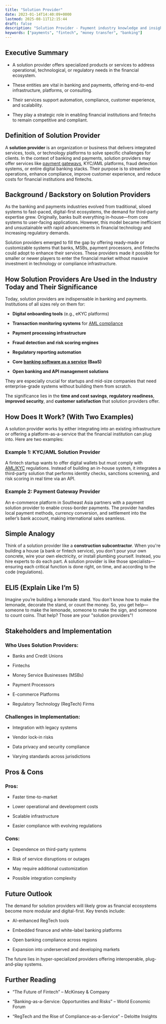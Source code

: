 ```yaml
---
title: "Solution Provider"
date: 2023-01-14T14:40:09+0000
lastmod: 2025-08-11T12:15:44
draft: false
description: "Solution Provider - Payment industry knowledge and insights"
keywords: ["payments", "fintech", "money transfer", "banking"]
---
```


## Executive Summary

- A solution provider offers specialized products or services to address operational, technological, or regulatory needs in the financial ecosystem.

- These entities are vital in banking and payments, offering end-to-end infrastructure, platforms, or consulting.

- Their services support automation, compliance, customer experience, and scalability.

- They play a strategic role in enabling financial institutions and fintechs to remain competitive and compliant.

## Definition of Solution Provider

A **solution provider** is an organization or business that delivers integrated services, tools, or technology platforms to solve specific challenges for clients. In the context of banking and payments, solution providers may offer services like [payment gateways](https://faisalkhanllc.xyz/resources/payments-wiki/p/payment-gateway/), KYC/AML platforms, fraud detection systems, or entire digital banking stacks. Their purpose is to streamline operations, enhance compliance, improve customer experience, and reduce costs for financial institutions and fintechs.

## Background / Backstory on Solution Providers

As the banking and payments industries evolved from traditional, siloed systems to fast-paced, digital-first ecosystems, the demand for third-party expertise grew. Originally, banks built everything in-house—from core systems to user-facing applications. However, this model became inefficient and unsustainable with rapid advancements in financial technology and increasing regulatory demands.

Solution providers emerged to fill the gap by offering ready-made or customizable systems that banks, MSBs, payment processors, and fintechs could adopt to enhance their services. These providers made it possible for smaller or newer players to enter the financial market without massive investment in technology or compliance infrastructure.

## How Solution Providers Are Used in the Industry Today and Their Significance

Today, solution providers are indispensable in banking and payments. Institutions of all sizes rely on them for:

- **Digital onboarding tools** (e.g., eKYC platforms)

- **Transaction monitoring systems** for [AML compliance](https://faisalkhanllc.xyz/resources/payments-wiki/a/aml-compliance/)

- **Payment processing infrastructure**

- **Fraud detection and risk scoring engines**

- **Regulatory reporting automation**

- **Core [banking software as a service](https://faisalkhanllc.xyz/resources/payments-wiki/b/banking-as-a-service-baas/) (BaaS)**

- **Open banking and API management solutions**

They are especially crucial for startups and mid-size companies that need enterprise-grade systems without building them from scratch.

The significance lies in the **time and cost savings**, **regulatory readiness**, **improved security**, and **customer satisfaction** that solution providers offer.

## How Does It Work? (With Two Examples)

A solution provider works by either integrating into an existing infrastructure or offering a platform-as-a-service that the financial institution can plug into. Here are two examples:

### Example 1: KYC/AML Solution Provider

A fintech startup wants to offer digital wallets but must comply with [AML/KYC](https://faisalkhanllc.xyz/resources/payments-wiki/k/know-your-customer-kyc-anti-money-laundering-aml/) regulations. Instead of building an in-house system, it integrates a third-party solution that performs identity checks, sanctions screening, and risk scoring in real time via an API.

### Example 2: Payment Gateway Provider

An e-commerce platform in Southeast Asia partners with a payment solution provider to enable cross-border payments. The provider handles local payment methods, currency conversion, and settlement into the seller’s bank account, making international sales seamless.

## Simple Analogy

Think of a solution provider like a **construction subcontractor**. When you're building a house (a bank or fintech service), you don't pour your own concrete, wire your own electricity, or install plumbing yourself. Instead, you hire experts to do each part. A solution provider is like those specialists—ensuring each critical function is done right, on time, and according to the code (regulations).

## ELI5 (Explain Like I’m 5)

Imagine you’re building a lemonade stand. You don’t know how to make the lemonade, decorate the stand, or count the money. So, you get help—someone to make the lemonade, someone to make the sign, and someone to count coins. That help? Those are your "solution providers"!

## Stakeholders and Implementation

### Who Uses Solution Providers:

- Banks and Credit Unions

- Fintechs

- Money Service Businesses (MSBs)

- Payment Processors

- E-commerce Platforms

- Regulatory Technology (RegTech) Firms

### Challenges in Implementation:

- Integration with legacy systems

- Vendor lock-in risks

- Data privacy and security compliance

- Varying standards across jurisdictions

## Pros & Cons

### Pros:

- Faster time-to-market

- Lower operational and development costs

- Scalable infrastructure

- Easier compliance with evolving regulations

### Cons:

- Dependence on third-party systems

- Risk of service disruptions or outages

- May require additional customization

- Possible integration complexity

## Future Outlook

The demand for solution providers will likely grow as financial ecosystems become more modular and digital-first. Key trends include:

- AI-enhanced RegTech tools

- Embedded finance and white-label banking platforms

- Open banking compliance across regions

- Expansion into underserved and developing markets

The future lies in hyper-specialized providers offering interoperable, plug-and-play systems.

## Further Reading

- “The Future of Fintech” – McKinsey & Company

- “Banking-as-a-Service: Opportunities and Risks” – World Economic Forum

- “RegTech and the Rise of Compliance-as-a-Service” – Deloitte Insights

##
